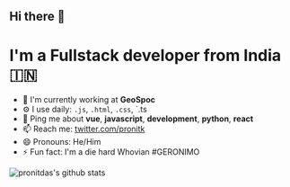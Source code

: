 ## Hi there 👋

# I'm a Fullstack developer from India 🇮🇳

- 🏢 I'm currently working at **GeoSpoc**
- ⚙️ I use daily: `.js`, `.html`, `.css`, `.ts
- 💬 Ping me about **vue**, **javascript**, **development**, **python**, **react**
- 📫 Reach me: [twitter.com/pronitk](https://twitter.com/pronitk)
- 😄 Pronouns: He/Him
- ⚡️ Fun fact: I'm a die hard Whovian #GERONIMO

![pronitdas's github stats](https://github-readme-stats.vercel.app/api?username=pronitdas&show_icons=true)
